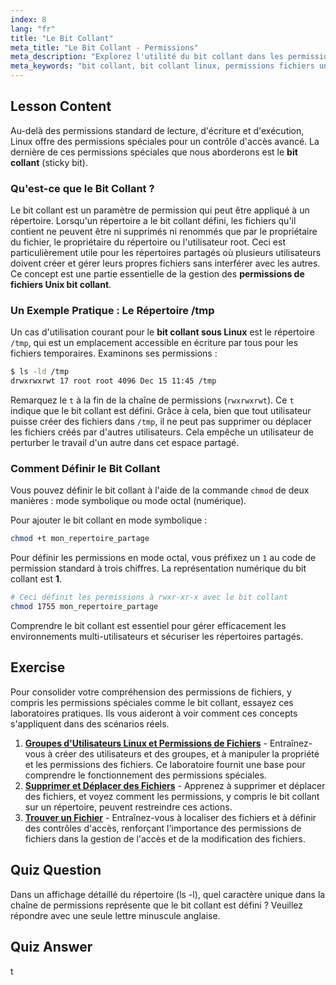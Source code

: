 ```yaml
---
index: 8
lang: "fr"
title: "Le Bit Collant"
meta_title: "Le Bit Collant - Permissions"
meta_description: "Explorez l'utilité du bit collant dans les permissions de fichiers Linux et Unix. Apprenez comment le bit collant protège les fichiers dans les répertoires partagés comme /tmp et comment le définir avec chmod."
meta_keywords: "bit collant, bit collant linux, permissions fichiers unix bit collant, chmod +t, répertoire /tmp, permissions fichiers, sécurité linux"
---
```


## Lesson Content

Au-delà des permissions standard de lecture, d'écriture et d'exécution, Linux offre des permissions spéciales pour un contrôle d'accès avancé. La dernière de ces permissions spéciales que nous aborderons est le **bit collant** (sticky bit).

### Qu'est-ce que le Bit Collant ?

Le bit collant est un paramètre de permission qui peut être appliqué à un répertoire. Lorsqu'un répertoire a le bit collant défini, les fichiers qu'il contient ne peuvent être ni supprimés ni renommés que par le propriétaire du fichier, le propriétaire du répertoire ou l'utilisateur root. Ceci est particulièrement utile pour les répertoires partagés où plusieurs utilisateurs doivent créer et gérer leurs propres fichiers sans interférer avec les autres. Ce concept est une partie essentielle de la gestion des **permissions de fichiers Unix bit collant**.

### Un Exemple Pratique : Le Répertoire /tmp

Un cas d'utilisation courant pour le **bit collant sous Linux** est le répertoire `/tmp`, qui est un emplacement accessible en écriture par tous pour les fichiers temporaires. Examinons ses permissions :

```bash
$ ls -ld /tmp
drwxrwxrwt 17 root root 4096 Dec 15 11:45 /tmp
```

Remarquez le `t` à la fin de la chaîne de permissions (`rwxrwxrwt`). Ce `t` indique que le bit collant est défini. Grâce à cela, bien que tout utilisateur puisse créer des fichiers dans `/tmp`, il ne peut pas supprimer ou déplacer les fichiers créés par d'autres utilisateurs. Cela empêche un utilisateur de perturber le travail d'un autre dans cet espace partagé.

### Comment Définir le Bit Collant

Vous pouvez définir le bit collant à l'aide de la commande `chmod` de deux manières : mode symbolique ou mode octal (numérique).

Pour ajouter le bit collant en mode symbolique :

```bash
chmod +t mon_repertoire_partage
```

Pour définir les permissions en mode octal, vous préfixez un `1` au code de permission standard à trois chiffres. La représentation numérique du bit collant est **1**.

```bash
# Ceci définit les permissions à rwxr-xr-x avec le bit collant
chmod 1755 mon_repertoire_partage
```

Comprendre le bit collant est essentiel pour gérer efficacement les environnements multi-utilisateurs et sécuriser les répertoires partagés.

## Exercise

Pour consolider votre compréhension des permissions de fichiers, y compris les permissions spéciales comme le bit collant, essayez ces laboratoires pratiques. Ils vous aideront à voir comment ces concepts s'appliquent dans des scénarios réels.

1.  **[Groupes d'Utilisateurs Linux et Permissions de Fichiers](https://labex.io/fr/labs/linux-linux-user-group-and-file-permissions-18002)** - Entraînez-vous à créer des utilisateurs et des groupes, et à manipuler la propriété et les permissions des fichiers. Ce laboratoire fournit une base pour comprendre le fonctionnement des permissions spéciales.
2.  **[Supprimer et Déplacer des Fichiers](https://labex.io/fr/labs/linux-delete-and-move-files-7777)** - Apprenez à supprimer et déplacer des fichiers, et voyez comment les permissions, y compris le bit collant sur un répertoire, peuvent restreindre ces actions.
3.  **[Trouver un Fichier](https://labex.io/fr/labs/linux-find-a-file-17993)** - Entraînez-vous à localiser des fichiers et à définir des contrôles d'accès, renforçant l'importance des permissions de fichiers dans la gestion de l'accès et de la modification des fichiers.

## Quiz Question

Dans un affichage détaillé du répertoire (ls -l), quel caractère unique dans la chaîne de permissions représente que le bit collant est défini ? Veuillez répondre avec une seule lettre minuscule anglaise.

## Quiz Answer

t
